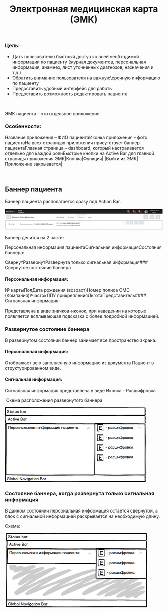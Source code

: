 ﻿---
layout: default
title: Электронная медицинская карта (ЭМК)
position: 4
categories: 
tags: 
---

### Цель:

* Дать пользователю быстрый доступ ко всей необходимой информации по пациенту (журнал документов, персональная информация, анамнез, лист уточненных диагнозов, назначения и т.д.)
* Обратить внимание пользователя на важную\срочную информацию по пациенту
* Предоставить удобный интерфейс для работы
* Предоставить возможность редактировать пациента

 

ЭМК пациента – это отдельное приложение.

### Особенности:

Название приложения – ФИО пациентаИконка приложения – фото пациентаНа всех страницах приложения присутствует баннер пациентаГлавная страница – dashboard, который настраивается отдельно для каждой ролиБыстрые кнопки на Active Bar для главной страницы приложения ЭМК|Кнопка|Функция|
|Выйти из ЭМК|Приложение закрывается|

 

## Баннер пациента

Баннер пациента располагается сразу под Action Bar.

![](Banner.png)

Баннер делится на 2 части:

Персональная информация пациентаСигнальная информацияСостояния баннера:

СвернутРазвернутРазвернута только сигнальная информация### Свернутое состояние баннера

#### Персональная информация:

№ картыПолДата рождения (возраст)Номер полиса ОМС (Компания)УчастокЛПУ прикрепленияЛьготаПредставитель#### Сигнальная информация:

Представлена в виде значков-иконок, при наведении на которые появляется всплывающая подсказка с более подробной информацией.

### Развернутое состояние баннера

В развернутом состоянии баннер занимает все пространство экрана.

#### Персональная информация:

Отображает всю заполненную информацию из документа Пациент в структурированном виде.

#### Сигнальная информация:

Сигнальная информация представлена в виде Иконка - Расшифровка

 Схема расположения развернутого баннера

![](Banner---skhema_2.png)

### Состояние баннера, когда развернута только сигнальная информация

В данном состоянии персональная информация остается свернутой, а блок с сигнальной информацией раскрывается на необходимую длину.

Схема:

 ![](Banner---skhema.png)


